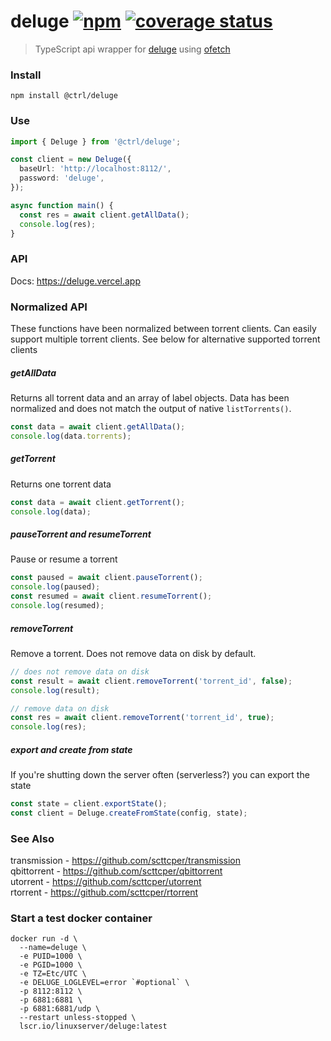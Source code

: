 # deluge [![npm](https://img.shields.io/npm/v/@ctrl/deluge.svg?maxAge=3600)](https://www.npmjs.com/package/@ctrl/deluge) [![coverage status](https://codecov.io/gh/scttcper/deluge/branch/master/graph/badge.svg)](https://codecov.io/gh/scttcper/deluge)

> TypeScript api wrapper for [deluge](https://deluge-torrent.org/) using [ofetch](https://github.com/unjs/ofetch)

### Install

```console
npm install @ctrl/deluge
```

### Use

```ts
import { Deluge } from '@ctrl/deluge';

const client = new Deluge({
  baseUrl: 'http://localhost:8112/',
  password: 'deluge',
});

async function main() {
  const res = await client.getAllData();
  console.log(res);
}
```

### API

Docs: https://deluge.vercel.app

### Normalized API

These functions have been normalized between torrent clients. Can easily support multiple torrent clients. See below for alternative supported torrent clients

##### getAllData

Returns all torrent data and an array of label objects. Data has been normalized and does not match the output of native `listTorrents()`.

```ts
const data = await client.getAllData();
console.log(data.torrents);
```

##### getTorrent

Returns one torrent data

```ts
const data = await client.getTorrent();
console.log(data);
```

##### pauseTorrent and resumeTorrent

Pause or resume a torrent

```ts
const paused = await client.pauseTorrent();
console.log(paused);
const resumed = await client.resumeTorrent();
console.log(resumed);
```

##### removeTorrent

Remove a torrent. Does not remove data on disk by default.

```ts
// does not remove data on disk
const result = await client.removeTorrent('torrent_id', false);
console.log(result);

// remove data on disk
const res = await client.removeTorrent('torrent_id', true);
console.log(res);
```

##### export and create from state

If you're shutting down the server often (serverless?) you can export the state

```ts
const state = client.exportState();
const client = Deluge.createFromState(config, state);
```

### See Also

transmission - https://github.com/scttcper/transmission  
qbittorrent - https://github.com/scttcper/qbittorrent  
utorrent - https://github.com/scttcper/utorrent  
rtorrent - https://github.com/scttcper/rtorrent

### Start a test docker container

```
docker run -d \
  --name=deluge \
  -e PUID=1000 \
  -e PGID=1000 \
  -e TZ=Etc/UTC \
  -e DELUGE_LOGLEVEL=error `#optional` \
  -p 8112:8112 \
  -p 6881:6881 \
  -p 6881:6881/udp \
  --restart unless-stopped \
  lscr.io/linuxserver/deluge:latest
```
